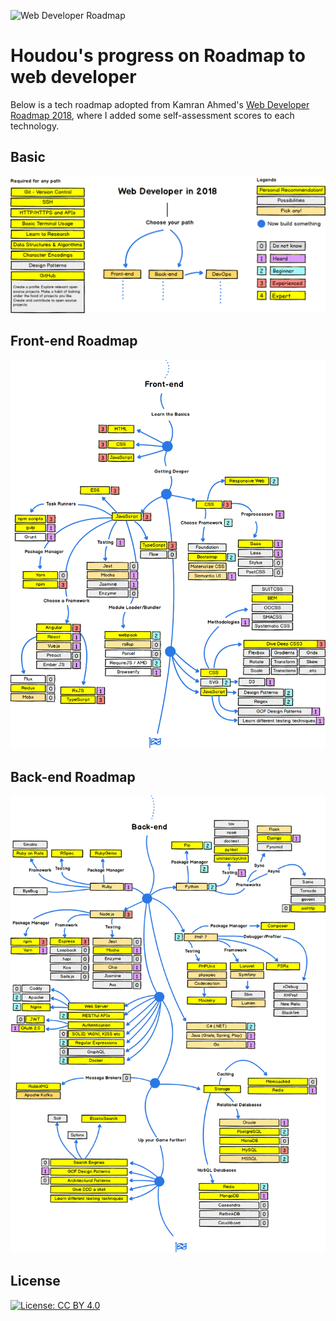 ![Web Developer Roadmap](https://i.imgur.com/oxsayps.png)

# Houdou's progress on Roadmap to web developer

Below is a tech roadmap adopted from Kamran Ahmed's [Web Developer Roadmap 2018](https://github.com/kamranahmedse/developer-roadmap), where I added some self-assessment scores to each technology.

## Basic

![](img/base.png)

## Front-end Roadmap

![](img/front.png)

## Back-end Roadmap

![](img/back.png)

## License

[![License: CC BY 4.0](https://img.shields.io/badge/License-CC0%201.0-brightgreen.svg?style=flat-square)](https://creativecommons.org/licenses/by/4.0/)
